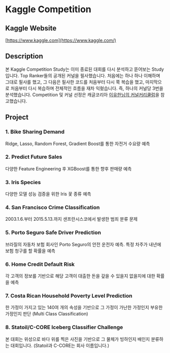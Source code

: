 # Kaggle Competition


## Kaggle Website

[https://www.kaggle.com](https://www.kaggle.com/)

## Description

본 Kaggle Competition Study는 이미 종료된 대회를 다시 분석하고 뜯어보는 Study입니다. Top Ranker들의 공개된 커널을 필사했습니다. 처음에는 하나 하나 이해하며 그대로 필사를 했고, 그 다음은 필사한 코드를 처음부터 다시 쭉 복습을 했고, 마지막으로 처음부터 다시 복습하며 전체적인 흐름을 재차 익혔습니다. 즉, 하나의 커널당 3번을 분석했습니다. Competition 및 커널 선정은 캐글코리아 [이유한님의 커널커리큘럼](https://aifrenz.github.io/present_file/커널커리큘럼.pdf)을 참고했습니다.

## Project

### 1. Bike Sharing Demand

Ridge, Lasso, Random Forest, Gradient Boost를 통한 자전거 수요량 예측

### 2. Predict Future Sales

다양한 Feature Engineering 후 XGBoost를 통한 향후 판매량 예측

### 3. Iris Species

다양한 모델 성능 검증을 위한 Iris 꽃 종류 예측

### 4. San Francisco Crime Classification

2003.1.6.부터 2015.5.13.까지 샌프란시스코에서 발생한 범죄 분류 문제

### 5. Porto Seguro Safe Driver Prediction

 브라질의 자동차 보험 회사인 Porto Seguro의 안전 운전자 예측. 특정 차주가 내년에 보험 청구를 할 확률을 예측

### 6. Home Credit Default Risk

각 고객의 정보를 기반으로 해당 고객이 대출한 돈을 갚을 수 있을지 없을지에 대한 확률을 예측

### 7. Costa Rican Household Poverty Level Prediction

한 가정이 가지고 있는 140여 개의 속성을 기반으로 그 가정이 가난한 가정인지 부유한 가정인지 판단 (Multi Class Classification)

### 8. Statoil/C-CORE Iceberg Classifier Challenge

본 대회는 위성으로 바다 위를 찍은 사진을 기반으로 그 물체가 빙하인지 배인지 분류하는 대회입니다. (Statoil과 C-CORE는 회사 이름입니다.)